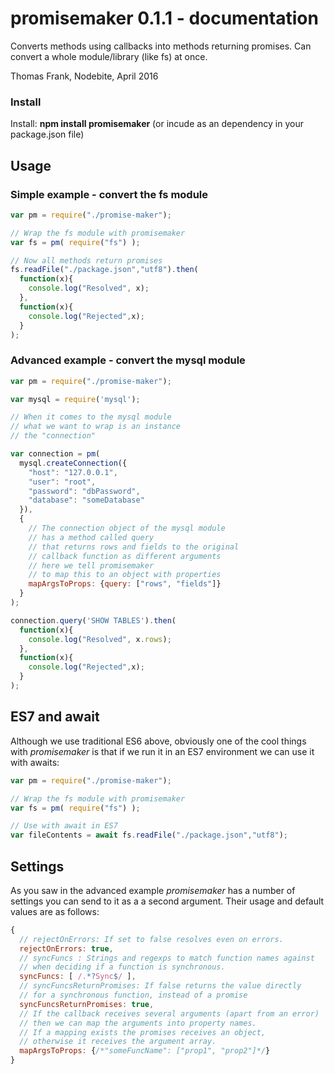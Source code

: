 # promisemaker 0.1.1 - documentation

Converts methods using callbacks into methods returning promises. Can convert a whole module/library (like fs) at once.

Thomas Frank, Nodebite, April 2016

### Install

Install: **npm install promisemaker**
(or incude as an dependency in your package.json file)

## Usage

### Simple example - convert the fs module
```javascript
var pm = require("./promise-maker");

// Wrap the fs module with promisemaker
var fs = pm( require("fs") );

// Now all methods return promises
fs.readFile("./package.json","utf8").then(
  function(x){
    console.log("Resolved", x);
  },
  function(x){
    console.log("Rejected",x);
  }
);
```

### Advanced example - convert the mysql module
```javascript
var pm = require("./promise-maker");

var mysql = require('mysql');

// When it comes to the mysql module
// what we want to wrap is an instance
// the "connection"

var connection = pm(
  mysql.createConnection({
    "host": "127.0.0.1",
    "user": "root",
    "password": "dbPassword",
    "database": "someDatabase"
  }),
  {
    // The connection object of the mysql module
    // has a method called query
    // that returns rows and fields to the original
    // callback function as different arguments
    // here we tell promisemaker
    // to map this to an object with properties
    mapArgsToProps: {query: ["rows", "fields"]}
  }
);

connection.query('SHOW TABLES').then(
  function(x){
    console.log("Resolved", x.rows);
  },
  function(x){
    console.log("Rejected",x);
  }
);
```

## ES7 and await
Although we use traditional ES6 above, obviously one of the
cool things with *promisemaker* is that if we run it in an
ES7 environment we can use it with awaits:
```javascript
var pm = require("./promise-maker");

// Wrap the fs module with promisemaker
var fs = pm( require("fs") );

// Use with await in ES7
var fileContents = await fs.readFile("./package.json","utf8");
``` 

## Settings
As you saw in the advanced example *promisemaker* has a number of settings you can send to it as a a second argument. Their usage and default values are as follows:
```javascript
{
  // rejectOnErrors: If set to false resolves even on errors.
  rejectOnErrors: true,
  // syncFuncs : Strings and regexps to match function names against
  // when deciding if a function is synchronous.
  syncFuncs: [ /.*?Sync$/ ],
  // syncFuncsReturnPromises: If false returns the value directly
  // for a synchronous function, instead of a promise
  syncFuncsReturnPromises: true,
  // If the callback receives several arguments (apart from an error)
  // then we can map the arguments into property names.
  // If a mapping exists the promises receives an object,
  // otherwise it receives the argument array.
  mapArgsToProps: {/*"someFuncName": ["prop1", "prop2"]*/}
}
```
